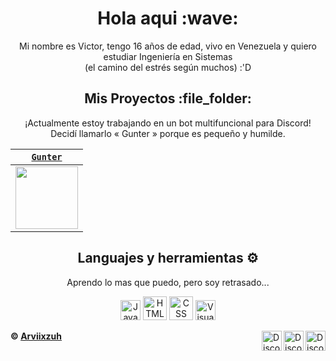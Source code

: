 <h1  align="center">Hola aqui :wave:</h1>

<p align="center">Mi nombre es Victor, tengo 16 años de edad, vivo en Venezuela y quiero estudiar Ingeniería en Sistemas <br>(el camino del estrés según muchos) :'D</p>

<h2 align="center">Mis Proyectos :file_folder:</h2>

<p align="center"> ¡Actualmente estoy trabajando en un bot multifuncional para Discord! <br> Decidí llamarlo « Gunter » porque es pequeño y humilde.

| <a href="https://discord.com/oauth2/authorize?client_id=908862622672236635&scope=bot&permissions=8" target="_blank">`Gunter`</a> | 
| :---: | 
<img align='center' src='https://cdn.discordapp.com/attachments/909121957562314803/912077715715280936/download.png' width="100px"  height='100px'> |
  

<h2 align="center">Languajes y herramientas ⚙️</h2>

<p align="center"> Aprendo lo mas que puedo, pero soy retrasado...

  <p align="center"> 
  <img alt="Java Script" src='https://cdn.discordapp.com/attachments/909121957562314803/911466546533130270/javascript.jpg' height='32px' />
  <img alt="HTML5" src='https://cdn.discordapp.com/emojis/911470270517235772.png' height='38px' /> 
  <img alt="CSS" src='https://cdn.discordapp.com/emojis/911470302268121108.png' height='38px' /> 
  <img alt="Visual Studio Code" src='https://cdn.discordapp.com/attachments/909121957562314803/912394706263113819/Vstudiocode.png' height='32px' />
</p> 

<!--a
<summary><a align ="center">🔎 Estadisticas </a></summary>
<a href="https://github.com/anuraghazra/convoychat">
  <img align="center" src="https://github-readme-stats.vercel.app/api?username=Arviixzuh&show_icons=true&theme=onedark" />
</a> 
a-->

[discord]: https://discord.gg/U8APdjGQNq
[twitter]: https://twitter.com/Arviixzuh_
[youtube]: https://www.youtube.com/channel/UCSAafU0GMeeVK_wcmyrWAMg

[<img align="right" alt="Discord" width="32px" src="https://cdn.discordapp.com/attachments/909121957562314803/911759734871314503/Discord.png.png" />][discord]
[<img align="right" alt="Discord" width="32px" src="https://cdn.discordapp.com/attachments/909121957562314803/911759758103560212/Twitter.png.png" />][twitter]
[<img align="right" alt="Discord" width="32px" src="https://cdn.discordapp.com/attachments/909121957562314803/911760985143017472/Youtube.png.png" />][youtube]

**© [Arviixzuh](https://github.com/Arviixzuh)**

